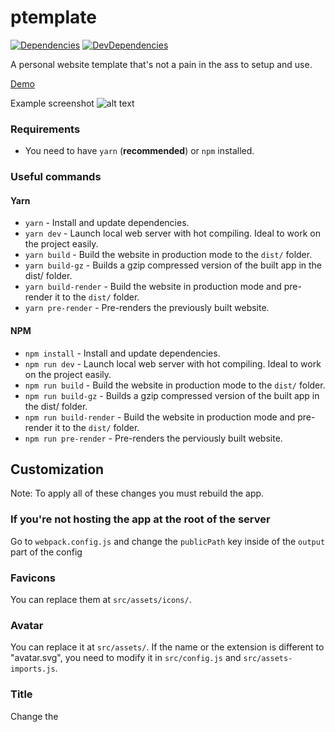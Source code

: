 # ptemplate
[![Dependencies](https://david-dm.org/nethruster/ptemplate.svg)](https://david-dm.org/nethruster/ptemplate) [![DevDependencies](https://david-dm.org/nethruster/ptemplate/dev-status.svg)](https://david-dm.org/nethruster/ptemplate?type=dev)

A personal website template that's not a pain in the ass to setup and use.

[Demo](https://ptemplate.nethruster.com)

Example screenshot
![alt text](https://github.com/nethruster/ptemplate/blob/master/src/assets/icons/meta-img.png "Home screenshot")

### Requirements
- You need to have `yarn` (**recommended**) or `npm` installed.

### Useful commands

#### Yarn
- `yarn` - Install and update dependencies.
- `yarn dev` - Launch local web server with hot compiling. Ideal to work on the project easily.
- `yarn build` - Build the website in production mode to the `dist/` folder.
- `yarn build-gz` - Builds a gzip compressed version of the built app in the dist/ folder.
- `yarn build-render` - Build the website in production mode and pre-render it to the `dist/` folder.
- `yarn pre-render` - Pre-renders the previously built website.

#### NPM
- `npm install` - Install and update dependencies.
- `npm run dev` - Launch local web server with hot compiling. Ideal to work on the project easily.
- `npm run build` - Build the website in production mode to the `dist/` folder.
- `npm run build-gz` - Builds a gzip compressed version of the built app in the dist/ folder.
- `npm run build-render` - Build the website in production mode and pre-render it to the `dist/` folder.
- `npm run pre-render` - Pre-renders the perviously built website.

## Customization

Note: To apply all of these changes you must rebuild the app.

### If you're not hosting the app at the root of the server
Go to `webpack.config.js` and change the `publicPath` key inside of the `output` part of the config

### Favicons
You can replace them at `src/assets/icons/`.

### Avatar
You can replace it at `src/assets/`. If the name or the extension is different to "avatar.svg", you need to modify it in `src/config.js` and `src/assets-imports.js`.

### Title
Change the <title> tag in `src/index.html`.

### Most of the UI (description, work content, contact icons...)
Modify `src/config.js`. You can add, remove or modify its contents.

### ReCATPCHA public key
Change it in `src/config.js`.

### Translations
Customize them in the `src/assets/lang/` folder. Add a new lang file named by the [IEC_15897](https://en.wikipedia.org/wiki/ISO/IEC_15897) standard, paste contents from your source locale and translate it. To activate a language copy the contents from the source locale to `src/asssets/lang.json`.

### Add icons
Add new icon paths with the desired ID in the `src/assets/icons.svg` file.

## Usage
Once everything is compiled and built the last step is to serve the contents of the `dist/` folder as static files with your web server of choice and you're done! 


[![Run on Repl.it](https://repl.it/badge/github/nethruster/ptemplate)](https://repl.it/github/nethruster/ptemplate)
